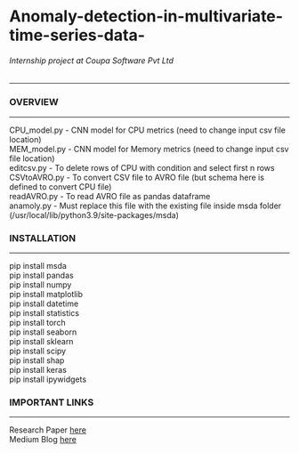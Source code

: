 # Anomaly-detection-in-multivariate-time-series-data-
###### Internship project at Coupa Software Pvt Ltd 
------

### OVERVIEW
-------
CPU_model.py - CNN model for CPU metrics (need to change input csv file location) \
MEM_model.py - CNN model for Memory metrics (need to change input csv file location)\
editcsv.py - To delete rows of CPU with condition and select first n rows \
CSVtoAVRO.py - To convert CSV file to AVRO file (but schema here is defined to convert CPU file) \
readAVRO.py - To read AVRO file as pandas dataframe \
anamoly.py - Must replace this file with the existing file inside msda folder (/usr/local/lib/python3.9/site-packages/msda) 

### INSTALLATION 
-------------
pip install msda\
pip install pandas\
pip install numpy\
pip install matplotlib\
pip install datetime\
pip install statistics\
pip install torch\
pip install seaborn\
pip install sklearn\
pip install scipy\
pip install shap\
pip install keras\
pip install ipywidgets

### IMPORTANT LINKS
-----------
Research Paper [here](https://ieeexplore.ieee.org/document/8581424) \
Medium Blog [here](https://towardsdatascience.com/explainable-ai-xai-design-for-unsupervised-deep-anomaly-detector-6bd1275ed3fc)
